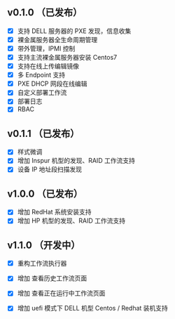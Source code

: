  ##  v0.1.0 （已发布）
 
- [x] 支持 DELL 服务器的 PXE 发现，信息收集
- [x] 裸金属服务器全生命周期管理
- [x] 带外管理，IPMI 控制
- [x] 支持主流裸金属服务器安装 Centos7
- [x] 支持在线上传编辑镜像
- [x] 多 Endpoint 支持
- [x] PXE DHCP 网段在线编辑
- [x] 自定义部署工作流
- [x] 部署日志
- [x] RBAC

 ##  v0.1.1 （已发布）
 
 - [x] 样式微调
 - [x] 增加 Inspur 机型的发现、RAID 工作流支持
 - [x] 设备 IP 地址段扫描发现
 
  ##  v1.0.0 （已发布）
 
 - [x] 增加 RedHat 系统安装支持
 - [x] 增加 HP 机型的发现、RAID 工作流支持
 
  ##  v1.1.0 （开发中）
 
 - [x] 重构工作流执行器
 - [x] 增加 查看历史工作流页面
 - [x] 增加 查看正在运行中工作流页面
 - [x] 增加 uefi 模式下 DELL 机型 Centos / Redhat 装机支持



